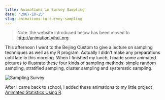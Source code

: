 ```yaml
---
title: Animations in Survey Sampling
date: '2007-10-25'
slug: animations-in-survey-sampling
---
```


> Note: the website introduced below has been moved to <http://animation.yihui.org>.

This afternoon I went to the Beijing Custom to give a lecture on sampling techniques as well as my R program. Actually I didn't make any preparations until late in this morning. When I finished my lunch, I made some animated pictures to illustrate these four kinds of sampling methods: simple random sampling, stratified sampling, cluster sampling and systematic sampling.

![Sampling Survey](https://db.yihui.org/imgur/tiELt.png)

After I came back to school, I added these animations to my little project [Animated Statistics Using R](http://animation.yihui.org).

